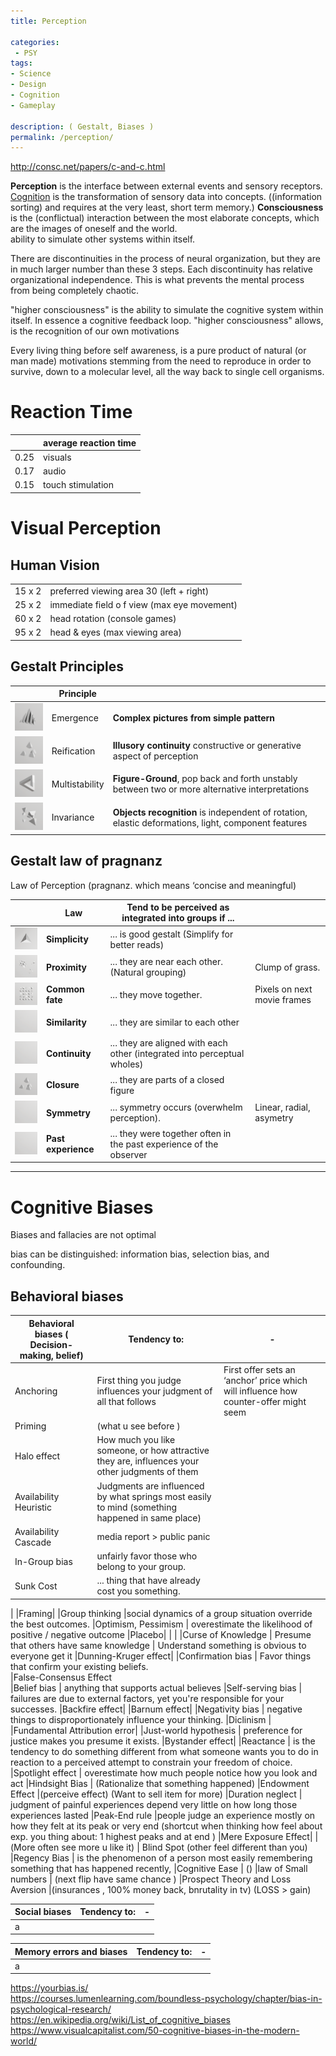 ```yaml
---
title: Perception

categories:
 - PSY
tags:
- Science
- Design
- Cognition
- Gameplay

description: ( Gestalt, Biases )
permalink: /perception/
---
```



http://consc.net/papers/c-and-c.html


**Perception** is the interface between external events and sensory receptors.  
[Cognition](/cognition/) is the transformation of sensory data into concepts.  ((information sorting) and requires at the very least, short term memory.)
**Consciousness** is the (conflictual) interaction between the most elaborate concepts, which are the images of oneself and the world.  
ability to simulate other systems within itself.

There are discontinuities in the process of neural organization, but they are in much larger number than these 3 steps. Each discontinuity has relative organizational independence. This is what prevents the mental process from being completely chaotic.

"higher consciousness" is the ability to simulate the cognitive system within itself. In essence a cognitive feedback loop.
 "higher consciousness" allows, is the recognition of our own motivations

Every living thing before self awareness, is a pure product of natural (or man made) motivations stemming from the need to reproduce in order to survive, down to a molecular level, all the way back to single cell organisms.



# Reaction Time

| | average reaction time |
|---|---|
0.25 | visuals
0.17 | audio
0.15 | touch stimulation






# Visual Perception

## Human Vision

| | |
|---|---|
15 x 2 | preferred viewing area 30 (left + right)  
25 x 2 | immediate field o f view (max eye movement)  
60 x 2 | head rotation  (console games)  
95 x 2 | head & eyes  (max viewing area)   

## Gestalt Principles


| |Principle |   |
| - | - |- |
![](/src/gestalt/emergencesmall.png) |Emergence | **Complex pictures from simple pattern**
![](/src/gestalt/reificationsmall.png) |Reification |  **Illusory continuity** constructive or generative aspect of perception
![](/src/gestalt/multistabilitysmall.png) |Multistability | **Figure-Ground**,  pop back and forth unstably between two or more alternative interpretations     
![](/src/gestalt/invariancesmall.png) |Invariance | **Objects recognition** is  independent of rotation, elastic deformations, light, component features


## Gestalt law of pragnanz

Law of Perception (pragnanz. which means ‘concise and meaningful)

||Law |Tend to be perceived as integrated into groups if ... |  |
| - | - | - |- |
![](/src/gestalt/simplicitysmall.png)|**Simplicity** | ... is good gestalt  (Simplify for better reads)
![](/src/gestalt/proximsmall.png)|**Proximity** | ... they are near each other. (Natural grouping) | Clump of grass.
![](/src/gestalt/commonsmall.png)|**Common fate**  |... they move together. | Pixels on next movie frames
  ![](/src/gestalt/empty.png) | **Similarity** |  ... they are similar to each other
 ![](/src/gestalt/empty.png)  | **Continuity**|  ... they are aligned with each other (integrated into perceptual wholes)
![](/src/gestalt/reificationsmall.png) | **Closure**|  ... they are parts of a closed figure
 ![](/src/gestalt/empty.png)  | **Symmetry**| ... symmetry occurs (overwhelm perception). | Linear, radial, asymetry
 ![](/src/gestalt/empty.png)  | **Past experience** | ... they were together often in the past experience of the observer |


---



# Cognitive Biases

Biases and fallacies are not optimal

 bias can be distinguished: information bias, selection bias, and confounding.

## Behavioral biases

|Behavioral biases (	Decision-making, belief) |Tendency to:|-|
|-|-|-|
|Anchoring | First thing you judge influences your judgment of all that follows | First offer sets an ‘anchor’ price which will influence how counter-offer might seem
|Priming |  (what u see before )
|Halo effect | How much you like someone, or how attractive they are, influences your other judgments of them
|Availability Heuristic |  Judgments are influenced by what springs most easily to mind (something happened in same place)
|Availability Cascade | media report > public panic
|In-Group bias | unfairly favor those who belong to your group.
|Sunk Cost | ... thing that have already cost you something.
|
|Framing|
|Group thinking |social dynamics of a group situation override the best outcomes.
|Optimism, Pessimism | overestimate the likelihood of positive / negative outcome
|Placebo|
|
|
|Curse of Knowledge | Presume  that others have same knowledge | Understand something is obvious to everyone get it
|Dunning-Kruger effect|
|Confirmation bias  | Favor things that confirm your existing beliefs.  
|False-Consensus Effect    
|Belief bias | anything that supports actual believes
|Self-serving bias |  failures are due to external factors, yet you're responsible for your successes.
|Backfire effect|
|Barnum effect|
|Negativity bias | negative things to disproportionately influence your thinking.
|Diclinism |
|Fundamental Attribution error|
|Just-world hypothesis | preference for justice makes you presume it exists.
|Bystander effect|
|Reactance |  is the tendency to do something different from what someone wants you to do in reaction to a perceived attempt to constrain your freedom of choice.
|Spotlight effect | overestimate how much people notice how you look and act
|Hindsight Bias | (Rationalize that something happened)
|Endowment Effect |(perceive effect) (Want to sell item for more)
|Duration neglect | judgment of painful experiences depend very little on how long those experiences lasted
|Peak-End rule |people judge an experience mostly on how they felt at its peak or very end (shortcut when thinking how feel about exp. you thing about: 1 highest peaks and at end )
|Mere Exposure Effect|
|(More often see more u like it)
| Blind Spot (other feel different than you)
|Regency Bias |  is the phenomenon of a person most easily remembering something that has happened recently,
|Cognitive Ease |  ()
|law of Small numbers |  (next flip have same chance )
|Prospect Theory and Loss Aversion |(insurances , 100% money back, bnrutality in tv) (LOSS > gain)



|Social biases   |Tendency to:|-|
|-|-|-|
|a

|Memory errors and biases  |Tendency to:|-|
|-|-|-|
|a


https://yourbias.is/  
https://courses.lumenlearning.com/boundless-psychology/chapter/bias-in-psychological-research/  
https://en.wikipedia.org/wiki/List_of_cognitive_biases  
https://www.visualcapitalist.com/50-cognitive-biases-in-the-modern-world/  
